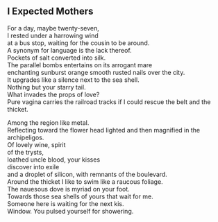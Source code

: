 I Expected Mothers
------------------
For a day, maybe twenty-seven,  
I rested under a harrowing wind  
at a bus stop, waiting for the cousin to be around.  
A synonym for language is the lack thereof.  
Pockets of salt converted into silk.  
The parallel bombs entertains on its arrogant mare  
enchanting sunburst orange smooth rusted nails over the city.  
It upgrades like a silence next to the sea shell.  
Nothing but your starry tail.  
What invades the props of love?  
Pure vagina carries the railroad tracks if I could rescue the belt and the thicket.  
  
Among the region like metal.  
Reflecting toward the flower head lighted and then magnified in the archipeligos.  
Of lovely wine, spirit  
of the trysts,  
loathed uncle blood, your kisses  
discover into exile  
and a droplet of silicon, with remnants of the boulevard.  
Around the thicket I like to swim like a raucous foliage.  
The nauesous dove is myriad on your foot.  
Towards those sea shells of yours that wait for me.  
Someone here is waiting for the next kis.  
Window. You pulsed yourself for showering.  

